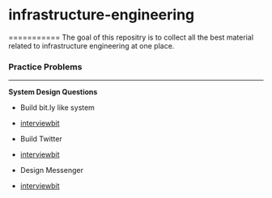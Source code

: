 # infrastructure-engineering
===========
The goal of this repositry is to collect all the best material related to infrastructure engineering at one place.

### Practice Problems
---------------------

**System Design Questions**

* Build bit.ly like system

 * [interviewbit](https://www.interviewbit.com/problems/tiny-url/)  
 
* Build Twitter
 
 * [interviewbit](https://www.interviewbit.com/problems/design-twitter/)

* Design Messenger 

 * [interviewbit](https://www.interviewbit.com/problems/design-messenger/)
